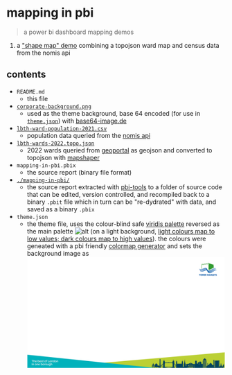 # mapping in pbi

> a power bi dashboard mapping demos

1. a ["shape map" demo](https://app.powerbi.com/groups/me/reports/3b2b3e24-aa51-4bb0-b706-897de39df84c/ReportSection?experience=power-bi) combining a topojson ward map and census data from the nomis api

## contents
* `README.md`
  * this file
* [`corporate-background.png`](corporate-background.png)
  * used as the theme background, base 64 encoded (for use in [`theme.json`](theme.json)) with [base64-image.de](https://www.base64-image.de)
* [`lbth-ward-population-2021.csv`](lbth-ward-population-2021.csv)
  * population data queried from the [nomis api](https://www.nomisweb.co.uk/api/v01/dataset/NM_2021_1.data.csv?date=latest&geography=641730979...641730990,641730994,641730995,641730991...641730993,641730996...641730998&c2021_restype_3=0&measures=20100)
* [`lbth-wards-2022.topo.json`](lbth-wards-2022.topo.json)
  * 2022 wards queried from [geoportal](https://services1.arcgis.com/ESMARspQHYMw9BZ9/ArcGIS/rest/services/Wards_December_2022_Boundaries_GB_BFC/FeatureServer/0/query?where=WD22CD+%3D+%27E05009317%27+OR+WD22CD+%3D+%27E05009318%27+OR+WD22CD+%3D+%27E05009319%27+OR+WD22CD+%3D+%27E05009320%27+OR+WD22CD+%3D+%27E05009321%27+OR+WD22CD+%3D+%27E05009322%27+OR+WD22CD+%3D+%27E05009323%27+OR+WD22CD+%3D+%27E05009324%27+OR+WD22CD+%3D+%27E05009325%27+OR+WD22CD+%3D+%27E05009326%27+OR+WD22CD+%3D+%27E05009327%27+OR+WD22CD+%3D+%27E05009328%27+OR+WD22CD+%3D+%27E05009332%27+OR+WD22CD+%3D+%27E05009333%27+OR+WD22CD+%3D+%27E05009329%27+OR+WD22CD+%3D+%27E05009330%27+OR+WD22CD+%3D+%27E05009331%27+OR+WD22CD+%3D+%27E05009334%27+OR+WD22CD+%3D+%27E05009335%27+OR+WD22CD+%3D+%27E05009336%27&geometryType=esriGeometryEnvelope&spatialRel=esriSpatialRelIntersects&resultType=none&distance=0.0&units=esriSRUnit_Meter&outFields=WD22CD%2C+WD22NM%2C+LAD22CD%2C+LAD22NM&returnGeometry=true&featureEncoding=esriDefault&multipatchOption=xyFootprint&returnExceededLimitFeatures=true&sqlFormat=none&f=pgeojson&token=) as geojson and converted to topojson with [mapshaper](https://mapshaper.org)
* `mapping-in-pbi.pbix`
  * the source report (binary file format)
* [`./mapping-in-pbi/`](mapping-in-pbi)
  * the source report extracted with [pbi-tools](https://pbi.tools) to a folder of source code that can be edited, version controlled, and recompiled back to a binary `.pbit` file which in turn can be "re-dydrated" with data, and saved as a binary `.pbix`
* `theme.json`
  * the theme file, uses the colour-blind safe [viridis palette](https://matplotlib.org/stable/gallery/color/colormap_reference.html) reversed as the main palette ![alt](https://matplotlib.org/stable/_images/sphx_glr_colormap_reference_008_2_00x.png) (on a light background, [light colours map to low values; dark colours map to high values](https://journals.sagepub.com/stoken/default+domain/10.1177%2F15291006211051956-FREE/full?__cf_chl_tk=0OBvzryGvk5Hx7z2jy2mBy3dCt5vOabVgPzH7I0SkK0-1694038764-0-gaNycGzNDPs#fig18-15291006211051956)). the colours were geneated with a pbi friendly [colormap generator](https://waldyrious.net/viridis-palette-generator/) and sets the background image as ![`corporate-background.png`](corporate-background.png)
